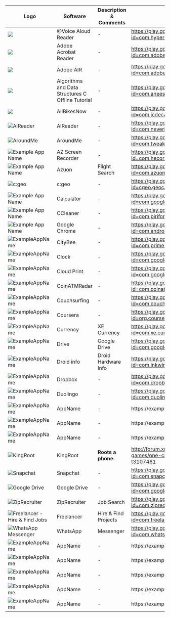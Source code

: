 Logo | Software | Description & Comments | Url
------------ | ------------ | ------------- | -------------
![](https://lh6.ggpht.com/LP6ZbrckzcFBlPuH-CEkAWXgh8StKg-3M-a-bPB8Lo2KITpDP6VBahC7MSbD9Vx4VKU=w300 "") | @Voice Aloud Reader | - | https://play.google.com/store/apps/details?id=com.hyperionics.avar&hl=en
![](https://lh3.googleusercontent.com/k1vNtKXtkYmzT1YqEoJBF9-y8oiv7kCp3ldiwxgyNBlWCTgkUjElZCTG9S_8ClcFAN8R=w300 "") | Adobe Acrobat Reader | - | https://play.google.com/store/apps/details?id=com.adobe.reader&hl=en
![](https://lh3.googleusercontent.com/dRy9Pv-kKb3YSK5hwm7A2FsfDCpBjVnyjPvT7qsNiDP_drUP0lqxsCZg04kAQcHBuw=w300 "") | Adobe AIR | - | https://play.google.com/store/apps/details?id=com.adobe.air&hl=en
![](https://lh3.googleusercontent.com/3dvJqnc8hR9WFsjxjSN-dDXBiuk52lZAyrKiZM5jaaz3Jdk0wZ-YZIgzBergHxKMS3s=w300 "") | Algorithms and Data Structures C Offline Tutorial | - | https://play.google.com/store/apps/details?id=com.anees.algorithmsanddatastructures&hl=en
![](https://lh6.ggpht.com/K5l74O9_Ki0ibrho2jbUUjebS8XqFwksgQmvo2fSWZU0VbqBmTgyUG3goTyenOMJLrgv=w300 "") | AllBikesNow | - | https://play.google.com/store/apps/details?id=com.jcdecaux.allbikesnow&hl=en
![](https://exampleurloflogo "AlReader") | AlReader | - | https://play.google.com/store/apps/details?id=com.neverland.alreader
![](https://exampleurloflogo "AroundMe") | AroundMe | - | https://play.google.com/store/apps/details?id=com.tweakersoft.aroundme
![](https://exampleurloflogo "Example App Name") | AZ Screen Recorder | - | https://play.google.com/store/apps/details?id=com.hecorat.screenrecorder.free
![](https://exampleurloflogo "Example App Name") | Azuon | Flight Search | https://play.google.com/store/apps/details?id=com.azuon
![](https://exampleurloflogo "c:geo") | c:geo | - | https://play.google.com/store/apps/details?id=cgeo.geocaching
![](https://exampleurloflogo "Example App Name") | Calculator | - | https://play.google.com/store/apps/details?id=com.google.android.calculator
![](https://exampleurloflogo "Example App Name") | CCleaner | - | https://play.google.com/store/apps/details?id=com.piriform.ccleaner
![](https://exampleurloflogo "Example App Name") | Google Chrome | - | https://play.google.com/store/apps/details?id=com.android.chrome
![](https://exampleurloflogo "ExampleAppName") | CityBee | - | https://play.google.com/store/apps/details?id=com.primeleasing.citybee
![](https://exampleurloflogo "ExampleAppName") | Clock | - | https://play.google.com/store/apps/details?id=com.google.android.deskclock
![](https://exampleurloflogo "ExampleAppName") | Cloud Print | - | https://play.google.com/store/apps/details?id=com.google.android.apps.cloudprint
![](https://exampleurloflogo "ExampleAppName") | CoinATMRadar | - | https://play.google.com/store/apps/details?id=com.coinatmradar.android
![](https://exampleurloflogo "ExampleAppName") | Couchsurfing | - | https://play.google.com/store/apps/details?id=com.couchsurfing.mobile.android
![](https://exampleurloflogo "ExampleAppName") | Coursera | - | https://play.google.com/store/apps/details?id=org.coursera.android
![](https://exampleurloflogo "ExampleAppName") | Currency | XE Currency | https://play.google.com/store/apps/details?id=com.xe.currency
![](https://exampleurloflogo "ExampleAppName") | Drive | Google Drive | https://play.google.com/store/apps/details?id=com.google.android.apps.docs
![](https://exampleurloflogo "ExampleAppName") | Droid info | Droid Hardware Info | https://play.google.com/store/apps/details?id=com.inkwired.droidinfo
![](https://exampleurloflogo "ExampleAppName") | Dropbox | - | https://play.google.com/store/apps/details?id=com.dropbox.android
![](https://exampleurloflogo "ExampleAppName") | Duolingo | - | https://play.google.com/store/apps/details?id=com.duolingo
![](https://exampleurloflogo "ExampleAppName") | AppName | - | https://exampleurltodownload
![](https://exampleurloflogo "ExampleAppName") | AppName | - | https://exampleurltodownload
![](https://exampleurloflogo "ExampleAppName") | AppName | - | https://exampleurltodownload
![](https://img.utdstc.com/icons/256/kingroot-android.png "KingRoot") | KingRoot | **Roots a phone.** | http://forum.xda-developers.com/android/apps-games/one-click-root-tool-android-2-x-5-0-t3107461
![](https://lh4.ggpht.com/vdK_CsMSsJoYvJpYgaj91fiJ1T8rnSHHbXL0Em378kQaaf_BGyvUek2aU9z2qbxJCAFV=w300-rw "Snapchat") | Snapchat | - | https://play.google.com/store/apps/details?id=com.snapchat.android
![](https://lh6.ggpht.com/k7Z4J1IIXXJnC2NRnFfJNlkn7kZge4Zx-Yv5uqYf4222tx74wXDzW24OvOxlcpw0KcQ=w300-rw "Google Drive") | Google Drive | - | https://play.google.com/store/apps/details?id=com.google.android.apps.docs
![](https://lh3.googleusercontent.com/anoS3ctKg2hCMiI90vTKnTtywX9yMrdJHtYItZd1Lyyxx37pH6Olc15AInquhkIV73o=w300-rw "ZipRecruiter") | ZipRecruiter | Job Search | https://play.google.com/store/apps/details?id=com.ziprecruiter.android.release
![](https://lh3.googleusercontent.com/xPgG18R6w5DejxQDGTPPdWPnT1uAdowsaQHtdFtbugRTaXsZTzehQwFTor7RHDj1HQxG=w300-rw "Freelancer - Hire & Find Jobs") | Freelancer | Hire & Find Projects | https://play.google.com/store/apps/details?id=com.freelancer.android.messenger
![](https://lh6.ggpht.com/mp86vbELnqLi2FzvhiKdPX31_oiTRLNyeK8x4IIrbF5eD1D5RdnVwjQP0hwMNR_JdA=w300-rw "WhatsApp Messenger") | WhatsApp | Messenger | https://play.google.com/store/apps/details?id=com.whatsapp
![](https://exampleurloflogo "ExampleAppName") | AppName | - | https://exampleurltodownload
![](https://exampleurloflogo "ExampleAppName") | AppName | - | https://exampleurltodownload
![](https://exampleurloflogo "ExampleAppName") | AppName | - | https://exampleurltodownload
![](https://exampleurloflogo "ExampleAppName") | AppName | - | https://exampleurltodownload
![](https://exampleurloflogo "ExampleAppName") | AppName | - | https://exampleurltodownload
